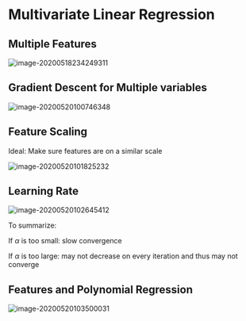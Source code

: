 # Multivariate Linear Regression

## Multiple Features

![image-20200518234249311](C:\Users\Beichen\AppData\Roaming\Typora\typora-user-images\image-20200518234249311.png)

## Gradient Descent for Multiple variables

![image-20200520100746348](C:\Users\Beichen\AppData\Roaming\Typora\typora-user-images\image-20200520100746348.png)

## Feature Scaling

Ideal: Make sure features are on a similar scale

![image-20200520101825232](C:\Users\Beichen\AppData\Roaming\Typora\typora-user-images\image-20200520101825232.png)

## Learning Rate

![image-20200520102645412](C:\Users\Beichen\AppData\Roaming\Typora\typora-user-images\image-20200520102645412.png)

To summarize:

If $\alpha$ is too small: slow convergence

If $\alpha$ is too large: may not decrease on every iteration and thus may not converge

## Features and Polynomial Regression

![image-20200520103500031](C:\Users\Beichen\AppData\Roaming\Typora\typora-user-images\image-20200520103500031.png)